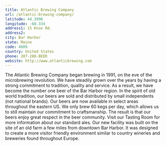 ```yaml
---
title: Atlantic Brewing Company
url: /atlantic-brewing-company/
latitude: 44.3996
longitude: -68.334
address1: 15 Knox Rd.
address2: 
city: Bar Harbor
state: Maine
code: 4609
country: United States
phone: 207-288-BEER
website: http://www.atlanticbrewing.com
---
```

The Atlantic Brewing Company began brewing in 1991, on the eve of the microbrewing revolution. We have steadily grown over the years by having a strong commitment to tradition, quality and service. As a result, we have become the number one beer of the Bar Harbor region.  In the spirit of old world tradition, our beers are sold and distributed by small independents (not national brands). Our beers are now available in select areas throughout the eastern US. We only brew 60 kegs per day, which allows us to still maintain our commitment to craftsmanship. The result is that our beers enjoy great respect in the beer community. Visit our Tasting Room for more information about our standard ales.  Our new facility was built on the site of an old farm a few miles from downtown Bar Harbor. It was designed to create a more visitor friendly environment similar to country wineries and breweries found throughout Europe.
